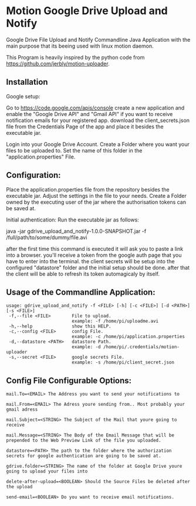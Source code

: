 # Motion Google Drive Upload and Notify

Google Drive File Upload and Notify Commandline Java Application with the main purpose that its beeing used with linux motion daemon.

This Program is heavily inspired by the python code from https://github.com/jerbly/motion-uploader.

## Installation
Google setup:

Go to https://code.google.com/apis/console 
create a new application and enable the "Google Drive API" and "Gmail API" if you want to receive notification emails for your registered app.
download the client_secrets.json file from the Credentials Page of the app and place it besides the executable jar.

Login into your Google Drive Account.
Create a Folder where you want your files to be uploaded to.
Set the name of this folder in the "application.properties" File.

## Configuration:
Place the application.properties file from the repository besides the executable jar.
Adjust the settings in the file to your needs.
Create a Folder owned by the executing user of the jar where the authorisation tokens can be saved at.

Initial authentication:
Run the executable jar as follows:

java -jar gdrive_upload_and_notify-1.0.0-SNAPSHOT.jar -f /full/path/to/some/dummy/file.avi

after the first time this command is executed it will ask you to paste a link into a browser.
you'll receive a token from the google auth page that you have to enter into the terminal.
the client secrets will be setup into the configured "datastore" folder and the initial setup should be done.
after that the client will be able to refresh its token automagicaly by itself.


## Usage of the Commandline Application:
```
usage: gdrive_upload_and_notify -f <FILE> [-h] [-c <FILE>] [-d <PATH>] [-s <FILE>]
 -f,--file <FILE>        File to upload.
                         example: -f /home/pi/uploadme.avi
 -h,--help               show this HELP.
 -c,--config <FILE>      config File.
                         example: -c /home/pi/application.properties
 -d,--datastore <PATH>   datastore Path.
                         example: -d /home/pi/.credentials/motion-uploader
 -s,--secret <FILE>      google secrets File.
                         example: -s /home/pi/client_secret.json
```

## Config File Configurable Options:
```
mail.To=<EMAIL> The Address you want to send your notifications to

mail.From=<EMAIL> The Adress youre sending from.. Most probably your gmail adress

mail.Subject=<STRING> The Subject of the Mail that youre going to receive

mail.Message=<STRING> The Body of the Email Message that will be prepended to the Web Preview Link of the file you uploaded.

datastore=<PATH> The path to the folder where the authorization secrets for google authentication are going to be saved at.

gdrive.folder=<STRING> The name of the folder at Google Drive youre going to upload your files into

delete-after-upload=<BOOLEAN> Should the Source Files be deleted after the upload 

send-email=<BOOLEAN> Do you want to receive email notifications.
```
